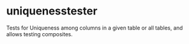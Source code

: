 # uniquenesstester
Tests for Uniqueness among columns in a given table or all tables, and allows testing composites.
